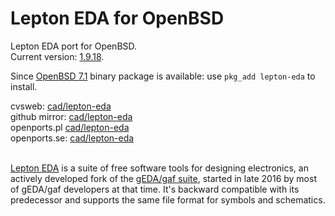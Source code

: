 Lepton EDA for OpenBSD
======================

Lepton EDA port for OpenBSD.
<br />
Current version: [1.9.18](https://github.com/lepton-eda/lepton-eda/releases/tag/1.9.18-20220529).
<br />


Since [OpenBSD 7.1](https://www.openbsd.org/71.html)
binary package is available: use `pkg_add lepton-eda` to install.
<br />


cvsweb: [cad/lepton-eda](https://cvsweb.openbsd.org/ports/cad/lepton-eda/)<br />
github mirror: [cad/lepton-eda](https://github.com/openbsd/ports/tree/master/cad/lepton-eda)<br />
openports.pl [cad/lepton-eda](https://openports.pl/path/cad/lepton-eda)<br />
openports.se: [cad/lepton-eda](https://openports.se/cad/lepton-eda)
<br />
<br />


[Lepton EDA](https://github.com/lepton-eda/lepton-eda)
is a suite of free software tools for designing electronics,
an actively developed fork of the
[gEDA/gaf suite](http://www.geda-project.org),
started in late 2016 by most of gEDA/gaf developers at that time.
It's backward compatible with its predecessor and
supports the same file format for symbols and schematics.
<br />
<br />

